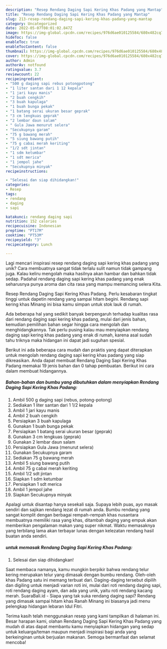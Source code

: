 ```yaml
---
description: "Resep Rendang Daging Sapi Kering Khas Padang yang Mantap"
title: "Resep Rendang Daging Sapi Kering Khas Padang yang Mantap"
slug: 213-resep-rendang-daging-sapi-kering-khas-padang-yang-mantap
category: Uncategorized
date: 2022-05-07T08:01:02.847Z
image: https://img-global.cpcdn.com/recipes/976d6ae010125584/680x482cq70/rendang-daging-sapi-kering-khas-padang-foto-resep-utama.jpg
hideToc: false
enableToc: true
enableTocContent: false
thumbnail: https://img-global.cpcdn.com/recipes/976d6ae010125584/680x482cq70/rendang-daging-sapi-kering-khas-padang-foto-resep-utama.jpg
cover: https://img-global.cpcdn.com/recipes/976d6ae010125584/680x482cq70/rendang-daging-sapi-kering-khas-padang-foto-resep-utama.jpg
author: Admin
authorAv: notfound
ratingvalue: 3.7
reviewcount: 22
recipeingredient:
- "500 g daging sapi rebus potongpotong"
- "1 liter santan dari 1 12 kepala"
- "1 jari kayu manis"
- "2 buah cengkih"
- "3 buah kapulaga"
- "1 buah bunga pekak"
- "1 batang serai ukuran besar geprak"
- "3 cm lengkuas geprak"
- "2 lembar daun salam"
- " Gula Jawa menurut selera"
- "Secukupnya garam"
- "75 g bawang merah"
- "5 siung bawang putih"
- "75 g cabai merah keriting"
- "1/2 sdt jintan"
- "1 sdm ketumbar"
- "1 sdt merica"
- "1 jempol jahe"
- "Secukupnya minyak"
recipeinstructions:

- "Selesai dan siap dihidangkan!"
categories:
- Resep
tags:
- rendang
- daging
- sapi

katakunci: rendang daging sapi 
nutrition: 152 calories
recipecuisine: Indonesian
preptime: "PT17M"
cooktime: "PT53M"
recipeyield: "3"
recipecategory: Lunch

---
```





Lagi mencari inspirasi resep rendang daging sapi kering khas padang yang unik? Cara membuatnya sangat tidak terlalu sulit namun tidak gampang juga. Kalau keliru mengolah maka hasilnya akan hambar dan bahkan tidak sedap. Padahal rendang daging sapi kering khas padang yang enak seharusnya punya aroma dan cita rasa yang mampu memancing selera Kita.





Resep Rendang Daging Sapi Kering Khas Padang. Perlu kesabaran tingkat tinggi untuk dapetin rendang yang sampai hitam begini. Rendang sapi kering khas Minang ini bisa kamu simpan untuk stok lauk di rumah.

Ada beberapa hal yang sedikit banyak berpengaruh terhadap kualitas rasa dari rendang daging sapi kering khas padang, mulai dari jenis bahan, kemudian pemilihan bahan segar hingga cara mengolah dan menghidangkannya. Tak perlu pusing kalau mau menyiapkan rendang daging sapi kering khas padang yang enak di rumah, karena asal sudah tahu triknya maka hidangan ini dapat jadi suguhan spesial.






Berikut ini ada beberapa cara mudah dan praktis yang dapat diterapkan untuk mengolah rendang daging sapi kering khas padang yang siap dikreasikan. Anda dapat membuat Rendang Daging Sapi Kering Khas Padang memakai 19 jenis bahan dan 0 tahap pembuatan. Berikut ini cara dalam membuat hidangannya.

<!--inarticleads1-->

##### Bahan-bahan dan bumbu yang dibutuhkan dalam menyiapkan Rendang Daging Sapi Kering Khas Padang:

1. Ambil 500 g daging sapi (rebus, potong-potong)
1. Sediakan 1 liter santan dari 1 1/2 kepala
1. Ambil 1 jari kayu manis
1. Ambil 2 buah cengkih
1. Persiapkan 3 buah kapulaga
1. Gunakan 1 buah bunga pekak
1. Persiapkan 1 batang serai ukuran besar (geprak)
1. Gunakan 3 cm lengkuas (geprak)
1. Gunakan 2 lembar daun salam
1. Persiapkan  Gula Jawa (menurut selera)
1. Gunakan Secukupnya garam
1. Sediakan 75 g bawang merah
1. Ambil 5 siung bawang putih
1. Ambil 75 g cabai merah keriting
1. Ambil 1/2 sdt jintan
1. Siapkan 1 sdm ketumbar
1. Persiapkan 1 sdt merica
1. Ambil 1 jempol jahe
1. Siapkan Secukupnya minyak


Apalagi untuk disantap hanya sesekali saja. Supaya lebih puas, ayo masak sendiri dan sajikan rendang lezat di rumah anda. Bumbu rendang yang sangat komplit dengan berbagai rempah-rempah khas nusantara membuatnya memiliki rasa yang khas, ditambah daging yang empuk akan memberikan pengalaman makan yang super nikmat. Waktu memasaknya yang terbilang lama akan terbayar lunas dengan kelezatan rendang hasil buatan anda sendiri. 

<!--inarticleads2-->

#####  untuk memasak Rendang Daging Sapi Kering Khas Padang:


1. Selesai dan siap dihidangkan!

Saat membaca namanya, kamu mungkin berpikir bahwa rendang telur kering merupakan telur yang dimasak dengan bumbu rendang. Oleh-oleh khas Padang satu ini memang terbuat dari. Daging-daging tersebut dipilih dan digiling untuk menjadi varian roti ini, mulai dari roti rendang daging sapi, roti rendang daging ayam, dan ada yang unik, yaitu roti rendang kacang merah. SuaraBali.id - Siapa yang tak suka rendang daging sapi? Rendang yang dimasak sampai hitam khas Ranah Minang ini biasanya jadi menu pelengkap hidangan lebaran Idul Fitri. 

Terima kasih telah menggunakan resep yang kami tampilkan di halaman ini. Besar harapan kami, olahan Rendang Daging Sapi Kering Khas Padang yang mudah di atas dapat membantu kamu menyiapkan hidangan yang sedap untuk keluarga/teman maupun menjadi inspirasi bagi anda yang berkeinginan untuk berjualan makanan. Semoga bermanfaat dan selamat mencoba!
